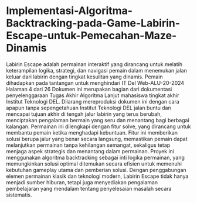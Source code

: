 # Implementasi-Algoritma-Backtracking-pada-Game-Labirin-Escape-untuk-Pemecahan-Maze-Dinamis
Labirin Escape adalah permainan interaktif yang dirancang untuk melatih keterampilan
logika, strategi, dan navigasi pemain dalam menemukan jalan keluar dari labirin dengan
tingkat kesulitan yang dinamis. Pemain dihadapkan pada tantangan untuk menghindari
IT Del Web-ALU-20-2024 Halaman 4 dari 26
Dokumen ini merupakan bagian dari dokumentasi penyelenggaraan Tugas Akhir Algoritma Lanjut mahasiswa tingkat
akhir Institut Teknologi DEL. Dilarang mereproduksi dokumen ini dengan cara apapun tanpa sepengetahuan
Institut Teknologi DEL
jalan buntu dan mencapai tujuan akhir di tengah jalur labirin yang terus berubah,
menciptakan pengalaman bermain yang seru dan menantang bagi berbagai kalangan.
Permainan ini dilengkapi dengan fitur solve, yang dirancang untuk membantu pemain
ketika menghadapi kebuntuan. Fitur ini memberikan solusi berupa jalur yang benar secara
langsung, memastikan pemain dapat melanjutkan permainan tanpa kehilangan semangat,
sekaligus tetap menjaga aspek strategis dan menantang dalam permainan.
Proyek ini menggunakan algoritma backtracking sebagai inti logika permainan, yang
memungkinkan solusi optimal ditemukan secara efisien untuk memenuhi kebutuhan
gameplay utama dan pemberian solusi. Dengan penggabungan elemen permainan klasik
dan teknologi modern, Labirin Escape tidak hanya menjadi sumber hiburan, tetapi juga
menyediakan pengalaman pembelajaran yang mendalam tentang penyelesaian masalah
secara sistematis.

